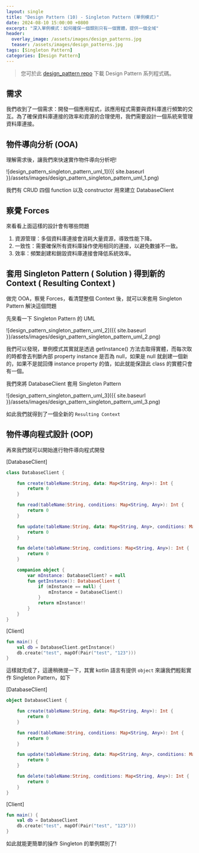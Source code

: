 ```yaml
---
layout: single
title: "Design Pattern (10) - Singleton Pattern (單例模式)"
date: 2024-08-10 15:00:00 +0800
excerpt: "深入單例模式：如何確保一個類別只有一個實體，提供一個全域"
header:
  overlay_image: /assets/images/design_patterns.jpg
  teaser: /assets/images/design_patterns.jpg
tags: [Singleton Pattern]
categories: [Design Pattern]
---
```


> 您可於此 [design_pattern repo](https://github.com/nickhuangcyh/design_pattern) 下載 Design Pattern 系列程式碼。

## 需求

我們收到了一個需求：開發一個應用程式，該應用程式需要與資料庫進行頻繁的交互。為了確保資料庫連接的效率和資源的合理使用，我們需要設計一個系統來管理資料庫連接。

## 物件導向分析 (OOA)

理解需求後，讓我們來快速實作物件導向分析吧!

![design_pattern_singleton_pattern_uml_1]({{ site.baseurl }}/assets/images/design_pattern_singleton_pattern_uml_1.png)

我們有 CRUD 四個 function 以及 constructor 用來建立 DatabaseClient

## 察覺 Forces

來看看上面這樣的設計會有哪些問題

1. 資源管理：多個資料庫連接會消耗大量資源，導致性能下降。
2. 一致性：需要確保所有資料庫操作使用相同的連接，以避免數據不一致。
3. 效率：頻繁創建和銷毀資料庫連接會降低系統效率。

## 套用 Singleton Pattern ( Solution ) 得到新的 Context ( Resulting Context )

做完 OOA，察覺 Forces，看清楚整個 Context 後，就可以來套用 Singleton Pattern 解決這個問題

先來看一下 Singleton Pattern 的 UML

![design_pattern_singleton_pattern_uml_2]({{ site.baseurl }}/assets/images/design_pattern_singleton_pattern_uml_2.png)

我們可以發現，單例模式其實就是透過 getInstance() 方法去取得實體，而每次取的時都會去判斷內部 property instance 是否為 null，如果是 null 就創建一個新的，如果不是就回傳 instance property 的值，如此就能保證此 class 的實體只會有一個。

我們來將 DatabaseClient 套用 Singleton Pattern

![design_pattern_singleton_pattern_uml_3]({{ site.baseurl }}/assets/images/design_pattern_singleton_pattern_uml_3.png)

如此我們就得到了一個全新的 `Resulting Context`

## 物件導向程式設計 (OOP)

再來我們就可以開始進行物件導向程式開發

[DatabaseClient]

```kotlin
class DatabaseClient {

    fun create(tableName:String, data: Map<String, Any>): Int {
        return 0
    }

    fun read(tableName:String, conditions: Map<String, Any>): Int {
        return 0
    }

    fun update(tableName:String, data: Map<String, Any>, conditions: Map<String, Any>): Int {
        return 0
    }

    fun delete(tableName:String, conditions: Map<String, Any>): Int {
        return 0
    }

    companion object {
        var mInstance: DatabaseClient? = null
        fun getInstance(): DatabaseClient {
            if (mInstance == null) {
                mInstance = DatabaseClient()
            }
            return mInstance!!
        }
    }
}
```

[Client]

```kotlin
fun main() {
    val db = DatabaseClient.getInstance()
    db.create("test", mapOf(Pair("test", "123")))
}
```

這樣就完成了，這邊稍微提一下，其實 kotlin 語言有提供 `object` 來讓我們輕鬆實作 Singleton Pattern，如下

[DatabaseClient]

```kotlin
object DatabaseClient {

    fun create(tableName:String, data: Map<String, Any>): Int {
        return 0
    }

    fun read(tableName:String, conditions: Map<String, Any>): Int {
        return 0
    }

    fun update(tableName:String, data: Map<String, Any>, conditions: Map<String, Any>): Int {
        return 0
    }

    fun delete(tableName:String, conditions: Map<String, Any>): Int {
        return 0
    }
}
```

[Client]

```kotlin
fun main() {
    val db = DatabaseClient
    db.create("test", mapOf(Pair("test", "123")))
}
```

如此就能更簡單的操作 Singleton 的單例類別了!
